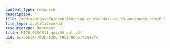 ```yaml
---
content_type: resource
description: ''
file: /media/https%3A/open-learning-course-data-rc.s3.amazonaws.com/6-01sc-introduction-to-electrical-engineering-and-computer-science-i-spring-2011/ac766bde7d8be3b6f86f90d67759f8fc_MIT6_01SCS11_quiz05_sol.pdf
file_type: application/pdf
resourcetype: Document
title: MIT6_01SCS11_quiz05_sol.pdf
uid: ac766bde-7d8b-e3b6-f86f-90d67759f8fc
---
```

